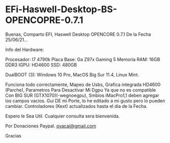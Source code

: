 # EFi-Haswell-Desktop-BS-OPENCOPRE-0.7.1


Buenas, Comparto EFI, Haswell Desktop OPENCORE 0.7.1 De la Fecha 25/06/21...

Info del Hardware:

Procesador: I7 4790k
Placa Base: Ga Z97x Gaming 5
Memoria RAM: 16GB DDR3
IGPU: HD4600
SSD: 480GB

DualBOOT (3): Windows 10 Pro, MacOS Big Sur 11.4, Linux Mint.

Funciona todo correctamente, Mapeo de Usbs, Grafica integrada HD4600 (Parche), Parametros Para Desactivar Mi Dgpu Ya que no es compatible Con BIG SUR (GTX1070)(-wegnoegpu),
Smbios iMacPro1,1 deben agregar los campos vacios. Gui DE mi Porte, lo he editado a mi gusto pero lo pueden cambiar. Controladores (Kext) actualizados hasta el dia de la Fecha.

Espero le Sea Util. Cualquier consulta sera bienvenida.

Por Donaciones Paypal. ovacai@gmail.com

Gracias

